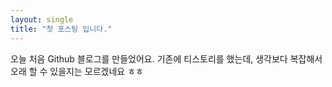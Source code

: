 ```yaml
---
layout: single
title: "첫 포스팅 입니다."
---
```


오늘 처음 Github 블로그를 만들었어요.
기존에 티스토리를 했는데, 생각보다 복잡해서 오래 할 수 있을지는 모르겠네요 ㅎㅎ
